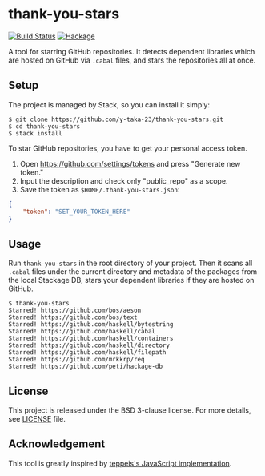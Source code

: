 thank-you-stars
===============

[![Build Status](https://travis-ci.org/y-taka-23/thank-you-stars.svg?branch=master)](https://travis-ci.org/y-taka-23/thank-you-stars)
[![Hackage](https://img.shields.io/hackage/v/thank-you-stars.svg)](https://hackage.haskell.org/package/thank-you-stars)

A tool for starring GitHub repositories. It detects dependent libraries
which are hosted on GitHub via `.cabal` files,
and stars the repositories all at once.

Setup
-----

The project is managed by Stack, so you can install it simply:

```console
$ git clone https://github.com/y-taka-23/thank-you-stars.git
$ cd thank-you-stars
$ stack install
```

To star GitHub repositories, you have to get your personal access token.

1. Open https://github.com/settings/tokens and press "Generate new token."
1. Input the description and check only "public_repo" as a scope.
1. Save the token as `$HOME/.thank-you-stars.json`:

```json
{
    "token": "SET_YOUR_TOKEN_HERE"
}
```

Usage
-----

Run `thank-you-stars` in the root directory of your project.
Then it scans all `.cabal` files under the current directory
and metadata of the packages from the local Stackage DB,
stars your dependent libraries if they are hosted on GitHub.

```console
$ thank-you-stars
Starred! https://github.com/bos/aeson
Starred! https://github.com/bos/text
Starred! https://github.com/haskell/bytestring
Starred! https://github.com/haskell/cabal
Starred! https://github.com/haskell/containers
Starred! https://github.com/haskell/directory
Starred! https://github.com/haskell/filepath
Starred! https://github.com/mrkkrp/req
Starred! https://github.com/peti/hackage-db
```

License
-------

This project is released under the BSD 3-clause license.
For more details, see [LICENSE](./LICENSE) file.

Acknowledgement
---------------

This tool is greatly inspired by
[teppeis's JavaScript implementation](https://github.com/teppeis/thank-you-stars).
